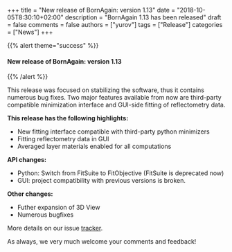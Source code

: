 +++
title = "New release of BornAgain: version 1.13"
date = "2018-10-05T8:30:10+02:00"
description = "BornAgain 1.13 has been released"
draft = false
comments = false
authors = ["yurov"]
tags = ["Release"]
categories = ["News"]
+++

{{% alert theme="success" %}}
#### New release of BornAgain: version 1.13
{{% /alert %}}

This release was focused on stabilizing the software, thus it contains numerous bug fixes. Two major features available from now are third-party compatible
minimization interface and GUI-side fitting of reflectometry data.

**This release has the following highlights:**

* New fitting interface compatible with third-party python minimizers
* Fitting reflectometry data in GUI
* Averaged layer materials enabled for all computations

**API changes:**

* Python: Switch from FitSuite to FitObjective (FitSuite is deprecated now)
* GUI: project compatibility with previous versions is broken.

**Other changes:**

* Futher expansion of 3D View
* Numerous bugfixes

More details on our issue [tracker](http://apps.jcns.fz-juelich.de/redmine/versions/45).

As always, we very much welcome your comments and feedback!
